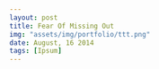 ```yaml
---
layout: post
title: Fear Of Missing Out
img: "assets/img/portfolio/ttt.png"
date: August, 16 2014
tags: [Ipsum]
---
```

